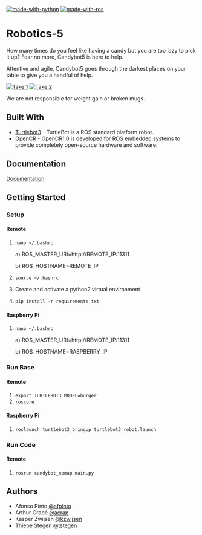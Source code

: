 [![made-with-python](https://img.shields.io/badge/Made%20with-Python-1f425f.svg)](https://www.python.org/)
[![made-with-ros](https://img.shields.io/badge/Made%20with-ROS-informational)](https://www.ros.org/)

# Robotics-5

How many times do you feel like having a candy but you are too lazy to pick it up? Fear no more, Candybot5 is here to help.

Attentive and agile, Candybot5 goes through the darkest places on your table to give you a handful of help.

[![Take 1](https://img.youtube.com/vi/EGyTptYlcaU/default.jpg)](https://youtu.be/EGyTptYlcaU)
[![Take 2](https://img.youtube.com/vi/GPRidL9xaKI/default.jpg)](https://youtu.be/GPRidL9xaKI)
 
We are not responsible for weight gain or broken mugs.


## Built With

* [Turtlebot3](http://emanual.robotis.com/docs/en/platform/turtlebot3/overview/) - TurtleBot is a ROS standard platform robot. 
* [OpenCR](http://emanual.robotis.com/docs/en/parts/controller/opencr10/) - OpenCR1.0 is developed for ROS embedded systems to provide completely open-source hardware and software.


## Documentation
[Documentation](https://github.ugent.be/robotics-1920/Robotics-5/tree/master/docs/candybot_nomap/src)


## Getting Started

### Setup
#### Remote
1. `nano ~/.bashrc`

	a) ROS_MASTER_URI=http://REMOTE_IP:11311
	
    b) ROS_HOSTNAME=REMOTE_IP
2. `source ~/.bashrc`
3. Create and activate a python2 virtual environment
4. `pip install -r requirements.txt`

#### Raspberry Pi
1. `nano ~/.bashrc`

	a) ROS_MASTER_URI=http://REMOTE_IP:11311
	
	b) ROS_HOSTNAME=RASPBERRY_IP

### Run Base
#### Remote
1. `export TURTLEBOT3_MODEL=burger`
2. `roscore`

#### Raspberry Pi
1. `roslaunch turtlebot3_bringup turtlebot3_robot.launch`

### Run Code
#### Remote
1. `rosrun candybot_nomap main.py`


## Authors
* Afonso Pinto [@afpinto](https://github.ugent.be/afpinto)
* Arthur Crapé [@acrap](https://github.ugent.be/acrap)
* Kasper Zwijsen [@kzwijsen](https://github.ugent.be/kzwijsen)
* Thiebe Stegen [@tstegen](https://github.ugent.be/tstegen)